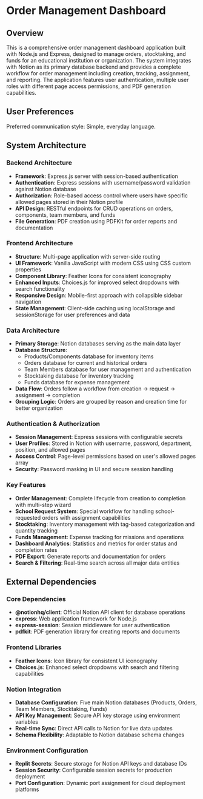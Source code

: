 # Order Management Dashboard

## Overview

This is a comprehensive order management dashboard application built with Node.js and Express, designed to manage orders, stocktaking, and funds for an educational institution or organization. The system integrates with Notion as its primary database backend and provides a complete workflow for order management including creation, tracking, assignment, and reporting. The application features user authentication, multiple user roles with different page access permissions, and PDF generation capabilities.

## User Preferences

Preferred communication style: Simple, everyday language.

## System Architecture

### Backend Architecture
- **Framework**: Express.js server with session-based authentication
- **Authentication**: Express sessions with username/password validation against Notion database
- **Authorization**: Role-based access control where users have specific allowed pages stored in their Notion profile
- **API Design**: RESTful endpoints for CRUD operations on orders, components, team members, and funds
- **File Generation**: PDF creation using PDFKit for order reports and documentation

### Frontend Architecture
- **Structure**: Multi-page application with server-side routing
- **UI Framework**: Vanilla JavaScript with modern CSS using CSS custom properties
- **Component Library**: Feather Icons for consistent iconography
- **Enhanced Inputs**: Choices.js for improved select dropdowns with search functionality
- **Responsive Design**: Mobile-first approach with collapsible sidebar navigation
- **State Management**: Client-side caching using localStorage and sessionStorage for user preferences and data

### Data Architecture
- **Primary Storage**: Notion databases serving as the main data layer
- **Database Structure**: 
  - Products/Components database for inventory items
  - Orders database for current and historical orders
  - Team Members database for user management and authentication
  - Stocktaking database for inventory tracking
  - Funds database for expense management
- **Data Flow**: Orders follow a workflow from creation → request → assignment → completion
- **Grouping Logic**: Orders are grouped by reason and creation time for better organization

### Authentication & Authorization
- **Session Management**: Express sessions with configurable secrets
- **User Profiles**: Stored in Notion with username, password, department, position, and allowed pages
- **Access Control**: Page-level permissions based on user's allowed pages array
- **Security**: Password masking in UI and secure session handling

### Key Features
- **Order Management**: Complete lifecycle from creation to completion with multi-step wizard
- **School Request System**: Special workflow for handling school-requested orders with assignment capabilities
- **Stocktaking**: Inventory management with tag-based categorization and quantity tracking
- **Funds Management**: Expense tracking for missions and operations
- **Dashboard Analytics**: Statistics and metrics for order status and completion rates
- **PDF Export**: Generate reports and documentation for orders
- **Search & Filtering**: Real-time search across all major data entities

## External Dependencies

### Core Dependencies
- **@notionhq/client**: Official Notion API client for database operations
- **express**: Web application framework for Node.js
- **express-session**: Session middleware for user authentication
- **pdfkit**: PDF generation library for creating reports and documents

### Frontend Libraries
- **Feather Icons**: Icon library for consistent UI iconography
- **Choices.js**: Enhanced select dropdowns with search and filtering capabilities

### Notion Integration
- **Database Configuration**: Five main Notion databases (Products, Orders, Team Members, Stocktaking, Funds)
- **API Key Management**: Secure API key storage using environment variables
- **Real-time Sync**: Direct API calls to Notion for live data updates
- **Schema Flexibility**: Adaptable to Notion database schema changes

### Environment Configuration
- **Replit Secrets**: Secure storage for Notion API keys and database IDs
- **Session Security**: Configurable session secrets for production deployment
- **Port Configuration**: Dynamic port assignment for cloud deployment platforms